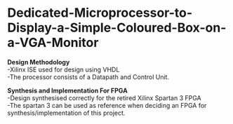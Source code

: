 # Dedicated-Microprocessor-to-Display-a-Simple-Coloured-Box-on-a-VGA-Monitor

**Design Methodology <br />**
-Xilinx ISE used for design using VHDL <br />
-The processor consists of a Datapath and Control Unit. <br />

**Synthesis and Implementation For FPGA  <br />**
-Design synthesised correctly for the retired Xilinx Spartan 3 FPGA <br />
-The spartan 3 can be used as reference when deciding an FPGA for synthesis/implementation of this project. <br />
